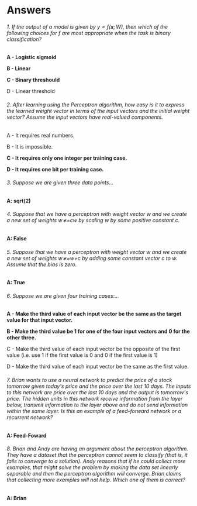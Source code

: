 # Answers

###### 1. If the output of a model is given by $y=f(\mathbf{x};W)$, then which of the following choices for $f$ are most appropriate when the task is binary classification?

**A - Logistic sigmoid**

**B - Linear**

**C - Binary threshould**

D - Linear threshold


###### 2. After learning using the Perceptron algorithm, how easy is it to express the learned weight vector in terms of the input vectors and the initial weight vector? Assume the input vectors have real-valued components.


A - It requires real numbers.

B - It is impossible.

**C - It requires only one integer per training case.**

**D - It requires one bit per training case.**


###### 3. Suppose we are given three data points...

**A: sqrt(2)**

###### 4. Suppose that we have a perceptron with weight vector w and we create a new set of weights w∗=cw by scaling w by some positive constant c. 

**A: False**

###### 5. Suppose that we have a perceptron with weight vector w and we create a new set of weights w∗=w+c by adding some constant vector c to w. Assume that the bias is zero.

**A: True**

###### 6. Suppose we are given four training cases:...

**A - Make the third value of each input vector be the same as the target value for that input vector.** 

**B - Make the third value be 1 for one of the four input vectors and 0 for the other three.**

C - Make the third value of each input vector be the opposite of the first value (i.e. use 1 if the first value is 0 and 0 if the first value is 1)

D - Make the third value of each input vector be the same as the first value.


###### 7. Brian wants to use a neural network to predict the price of a stock tomorrow given today's price and the price over the last 10 days. The inputs to this network are price over the last 10 days and the output is tomorrow's price. The hidden units in this network receive information from the layer below, transmit information to the layer above and do not send information within the same layer. Is this an example of a feed-forward network or a recurrent network?

**A: Feed-Foward**

###### 8. Brian and Andy are having an argument about the perceptron algorithm. They have a dataset that the perceptron cannot seem to classify (that is, it fails to converge to a solution). Andy reasons that if he could collect more examples, that might solve the problem by making the data set linearly separable and then the perceptron algorithm will converge. Brian claims that collecting more examples will not help. Which one of them is correct?

**A: Brian**